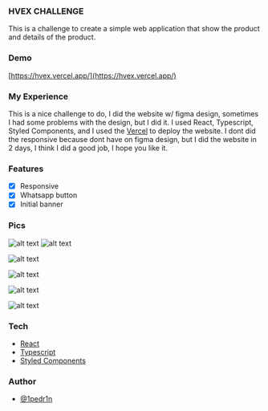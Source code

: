 ### HVEX CHALLENGE

This is a challenge to create a simple web application that show the product and details of the product.

### Demo

[https://hvex.vercel.app/](https://hvex.vercel.app/)

### My Experience

This is a nice challenge to do, I did the website w/ figma design, sometimes I had some problems with the design, but I did it. I used React, Typescript, Styled Components, and I used the [Vercel](https://vercel.com/) to deploy the website. I dont did the responsive because dont have on figma design, but I did the website in 2 days, I think I did a good job, I hope you like it.

### Features

- [x] Responsive
- [x] Whatsapp button
- [x] Initial banner

### Pics

![alt text](https://media.discordapp.net/attachments/750522537938518131/1088924548495323276/image.png?width=1020&height=492)
![alt text](https://media.discordapp.net/attachments/750522537938518131/1088924603952410634/image.png?width=1020&height=478)

![alt text](https://media.discordapp.net/attachments/750522537938518131/1088924643341107280/image.png?width=1020&height=394)

![alt text](https://media.discordapp.net/attachments/750522537938518131/1088924714698809356/image.png?width=1020&height=394)

![alt text](https://media.discordapp.net/attachments/750522537938518131/1088924747003346954/image.png?width=1020&height=477)

![alt text](https://media.discordapp.net/attachments/750522537938518131/1088924775595901059/image.png?width=1020&height=453)

### Tech

- [React](https://reactjs.org/)
- [Typescript](https://www.typescriptlang.org/)
- [Styled Components](https://styled-components.com/)

### Author

- [@1pedr1n](https://github.com/1pedr1n)
